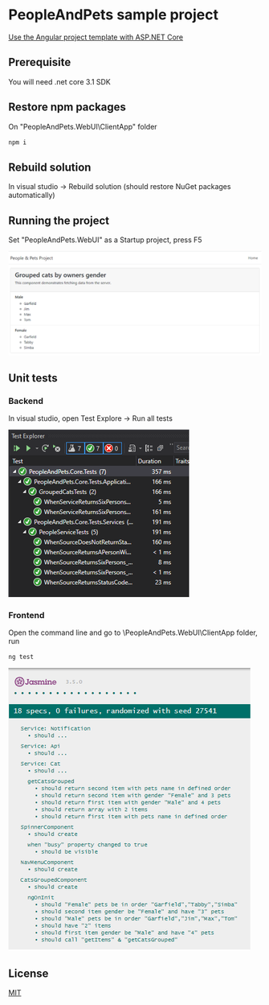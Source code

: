 # PeopleAndPets sample project
[Use the Angular project template with ASP.NET Core](https://docs.microsoft.com/en-us/aspnet/core/client-side/spa/angular?view=aspnetcore-5.0&tabs=visual-studio)

## Prerequisite
You will need .net core 3.1 SDK

## Restore npm packages
On "PeopleAndPets.WebUI\ClientApp" folder
```bash
npm i
```

## Rebuild solution
In visual studio -> Rebuild solution (should restore NuGet packages automatically)

## Running the project
Set "PeopleAndPets.WebUI" as a Startup project, press F5

![alt text](https://github.com/AsankaMawilmada/PeopleAndPets/blob/main/Screenshots/Running%20application.PNG?raw=true)

## Unit tests

### Backend
In visual studio, open Test Explore -> Run all tests

![alt text](https://github.com/AsankaMawilmada/PeopleAndPets/blob/main/Screenshots/VisualStudio%202019%20Test%20Explorer.PNG?raw=true)

### Frontend
Open the command line and go to \PeopleAndPets.WebUI\ClientApp folder, run
```bash
ng test
```
![alt text](https://github.com/AsankaMawilmada/PeopleAndPets/blob/main/Screenshots/Jesmine%20unit%20tests%20results.PNG?raw=true)

## License
[MIT](https://choosealicense.com/licenses/mit/)